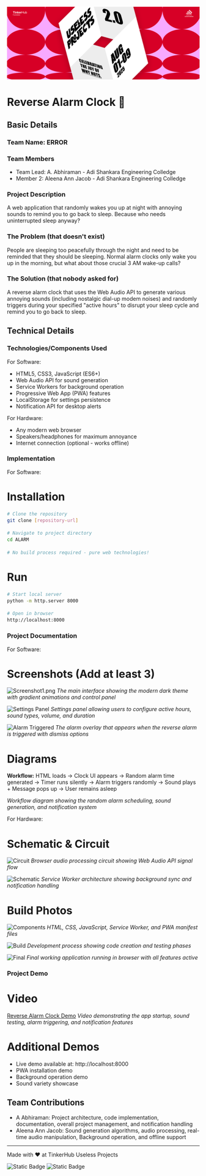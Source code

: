 ![Banner](BANNER.png)

# Reverse Alarm Clock 🌙

## Basic Details
### Team Name: ERROR

### Team Members
- Team Lead: A. Abhiraman - Adi Shankara Engineering Colledge
- Member 2: Aleena Ann Jacob - Adi Shankara Engineering Colledge

### Project Description
A web application that randomly wakes you up at night with annoying sounds to remind you to go back to sleep. Because who needs uninterrupted sleep anyway?

### The Problem (that doesn't exist)
People are sleeping too peacefully through the night and need to be reminded that they should be sleeping. Normal alarm clocks only wake you up in the morning, but what about those crucial 3 AM wake-up calls?

### The Solution (that nobody asked for)
A reverse alarm clock that uses the Web Audio API to generate various annoying sounds (including nostalgic dial-up modem noises) and randomly triggers during your specified "active hours" to disrupt your sleep cycle and remind you to go back to sleep.

## Technical Details
### Technologies/Components Used
For Software:
- HTML5, CSS3, JavaScript (ES6+)
- Web Audio API for sound generation
- Service Workers for background operation
- Progressive Web App (PWA) features
- LocalStorage for settings persistence
- Notification API for desktop alerts

For Hardware:
- Any modern web browser
- Speakers/headphones for maximum annoyance
- Internet connection (optional - works offline)

### Implementation
For Software:

# Installation
```bash
# Clone the repository
git clone [repository-url]

# Navigate to project directory
cd ALARM

# No build process required - pure web technologies!
```

# Run
```bash
# Start local server
python -m http.server 8000

# Open in browser
http://localhost:8000
```

### Project Documentation
For Software:

# Screenshots (Add at least 3)
![Screenshot1.png](screenshot1.png)
*The main interface showing the modern dark theme with gradient animations and control panel*

![Settings Panel](screenshot2.png)
*Settings panel allowing users to configure active hours, sound types, volume, and duration*

![Alarm Triggered](screenshot3.png)
*The alarm overlay that appears when the reverse alarm is triggered with dismiss options*

# Diagrams
**Workflow:**
HTML loads → Clock UI appears → Random alarm time generated → Timer runs silently → Alarm triggers randomly → Sound plays + Message pops up → User remains asleep

*Workflow diagram showing the random alarm scheduling, sound generation, and notification system*

For Hardware:

# Schematic & Circuit
![Circuit](https://via.placeholder.com/800x600/4ecdc4/ffffff?text=Browser+Audio+Circuit)
*Browser audio processing circuit showing Web Audio API signal flow*

![Schematic](https://via.placeholder.com/800x600/ff6b6b/ffffff?text=Service+Worker+Architecture)
*Service Worker architecture showing background sync and notification handling*

# Build Photos
![Components](https://via.placeholder.com/800x600/2ed573/ffffff?text=Web+Components)
*HTML, CSS, JavaScript, Service Worker, and PWA manifest files*

![Build](https://via.placeholder.com/800x600/ffa502/ffffff?text=Development+Process)
*Development process showing code creation and testing phases*

![Final](https://via.placeholder.com/800x600/00d4ff/ffffff?text=Final+Product)
*Final working application running in browser with all features active*

### Project Demo
# Video
[Reverse Alarm Clock Demo](Reverse%20Alarm%20Clock%20-%20Made%20with%20Clipchamp_1754091829864.mp4)
*Video demonstrating the app startup, sound testing, alarm triggering, and notification features*

# Additional Demos
- Live demo available at: http://localhost:8000
- PWA installation demo
- Background operation demo
- Sound variety showcase

## Team Contributions
- A Abhiraman: Project architecture, code implementation, documentation, overall project management, and notification handling
- Aleena Ann Jacob: Sound generation algorithms, audio processing, real-time audio manipulation, Background operation, and offline support  

---
Made with ❤️ at TinkerHub Useless Projects 

![Static Badge](https://img.shields.io/badge/TinkerHub-24?color=%23000000&link=https%3A%2F%2Fwww.tinkerhub.org%2F)
![Static Badge](https://img.shields.io/badge/UselessProjects--25-25?link=https%3A%2F%2Fwww.tinkerhub.org%2Fevents%2FQ2Q1TQKX6Q%2FUseless%2520Projects) 



